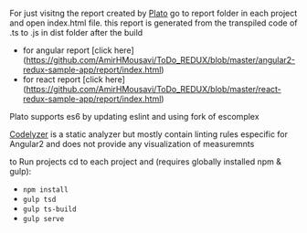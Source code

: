 For just visitng the report created by [Plato](https://github.com/es-analysis/plato) go to report folder in each project and open index.html file. this report is generated from the transpiled code of .ts to .js in dist folder after the build

* for angular report [click here] (https://github.com/AmirHMousavi/ToDo_REDUX/blob/master/angular2-redux-sample-app/report/index.html)
* for react report [click here] (https://github.com/AmirHMousavi/ToDo_REDUX/blob/master/react-redux-sample-app/report/index.html)

Plato supports es6 by updating eslint and using fork of escomplex

[Codelyzer](https://github.com/mgechev/codelyzer) is a static analyzer but mostly contain linting rules especific for Angular2 and does not provide any visualization of measuremnts

to Run projects cd to each project and (requires globally installed npm & gulp):

 - `npm install`
 - `gulp tsd`
 - `gulp ts-build`
 - `gulp serve`
